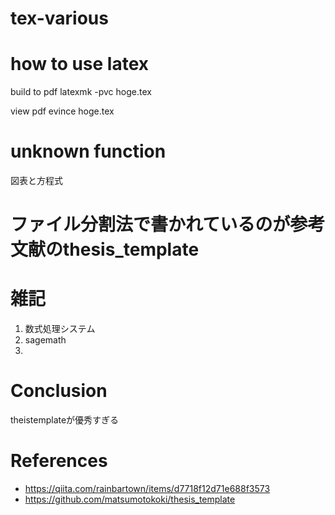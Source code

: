 # tex-various

# how to use latex
build to pdf
latexmk -pvc hoge.tex

view pdf 
evince hoge.tex
# unknown function
図表と方程式
# ファイル分割法で書かれているのが参考文献のthesis_template

# 雑記
1. 数式処理システム
2. sagemath
3. 

# Conclusion
theistemplateが優秀すぎる
# References
* https://qiita.com/rainbartown/items/d7718f12d71e688f3573
* https://github.com/matsumotokoki/thesis_template